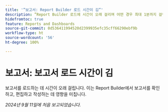 ```yaml
---
title: '”보고서: Report Builder 로드 시간이 김”'
description: ”Report Builder 로드에 시간이 오래 걸리며 어떤 경우 최대 1분까지 걸립니다.”
hidefromtoc: true
feature: Reports and Dashboards
source-git-commit: 0d536411994520d2399935efc35cff66290ebf9b
workflow-type: ht
source-wordcount: '56'
ht-degree: 100%

---
```



# 보고서: 보고서 로드 시간이 김

보고서를 로드하는 데 시간이 오래 걸립니다. 이는 Report Builder에서 보고서를 확인하고, 편집하고 작성하는 데 영향을 미칩니다.

_2024년 9월 11일에 처음 보고되었습니다._

